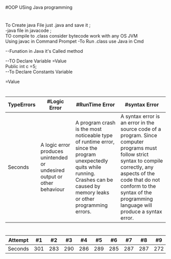 #OOP USing Java programming
#

To Create java File just <ChooseFilename>.java and save it ;<br/>
-java file in javacode ; <br/>
TO compile to <file>.class consider bytecode work with any OS JVM<br/>
Using javac in Command Prompet 
-To Run <File>.class use Java in Cmd<br/>


--Funation in Java it's Called method

--TO Declare Variable 
<Access Modified><DataType><Identifier>=Value<br>
  Public int c =5;<br>
 --To Declare Constants Variable 
  
<Access Modified><static><final><DataType><Identifier>=Value<br>
#
TypeErrors | #Logic Error | #RunTime Error | #syntax Error 
--- | --- | --- | --- 
Seconds |  A logic error produces unintended or undesired output or other behaviour | A program crash is the most noticeable type of runtime error, since the program unexpectedly quits while running. Crashes can be caused by memory leaks or other programming errors. | A syntax error is an error in the source code of a program. Since computer programs must follow strict syntax to compile correctly, any aspects of the code that do not conform to the syntax of the programming language will produce a syntax error. | 286 | 289 | 285 | 287 | 287 | 272 | 276 | 269

#
Attempt | #1 | #2 | #3 | #4 | #5 | #6 | #7 | #8 | #9 | #10 | #11
--- | --- | --- | --- |--- |--- |--- |--- |--- |--- |--- |---
Seconds | 301 | 283 | 290 | 286 | 289 | 285 | 287 | 287 | 272 | 276 | 269
